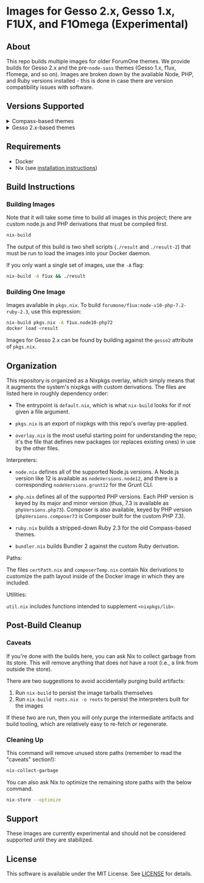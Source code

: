 # Images for Gesso 2.x, Gesso 1.x, F1UX, and F1Omega (Experimental)

## About

This repo builds multiple images for older ForumOne themes. We provide builds for Gesso 2.x and the pre-`node-sass` themes (Gesso 1.x, f1ux, f1omega, and so on). Images are broken down by the available Node, PHP, and Ruby versions installed - this is done in case there are version compatibility issues with software.

## Versions Supported

<details>

<summary>Compass-based themes</summary>

| Node Version | PHP Version | Ruby Version | Image                                   |
| ------------ | ----------- | ------------ | --------------------------------------- |
| v4           | 5.6         | 2.3          | forumone/f1ux:node-v4-php-5.6-ruby-2.3  |
| v4           | 7.0         | 2.3          | forumone/f1ux:node-v4-php-7.0-ruby-2.3  |
| v4           | 7.1         | 2.3          | forumone/f1ux:node-v4-php-7.1-ruby-2.3  |
| v4           | 7.2         | 2.3          | forumone/f1ux:node-v4-php-7.2-ruby-2.3  |
| v4           | 7.3         | 2.3          | forumone/f1ux:node-v4-php-7.3-ruby-2.3  |
| v4           | 7.4         | 2.3          | forumone/f1ux:node-v4-php-7.4-ruby-2.3  |
| v6           | 5.6         | 2.3          | forumone/f1ux:node-v6-php-5.6-ruby-2.3  |
| v6           | 7.0         | 2.3          | forumone/f1ux:node-v6-php-7.0-ruby-2.3  |
| v6           | 7.1         | 2.3          | forumone/f1ux:node-v6-php-7.1-ruby-2.3  |
| v6           | 7.2         | 2.3          | forumone/f1ux:node-v6-php-7.2-ruby-2.3  |
| v6           | 7.3         | 2.3          | forumone/f1ux:node-v6-php-7.3-ruby-2.3  |
| v6           | 7.4         | 2.3          | forumone/f1ux:node-v6-php-7.4-ruby-2.3  |
| v8           | 5.6         | 2.3          | forumone/f1ux:node-v8-php-5.6-ruby-2.3  |
| v8           | 7.0         | 2.3          | forumone/f1ux:node-v8-php-7.0-ruby-2.3  |
| v8           | 7.1         | 2.3          | forumone/f1ux:node-v8-php-7.1-ruby-2.3  |
| v8           | 7.2         | 2.3          | forumone/f1ux:node-v8-php-7.2-ruby-2.3  |
| v8           | 7.3         | 2.3          | forumone/f1ux:node-v8-php-7.3-ruby-2.3  |
| v8           | 7.4         | 2.3          | forumone/f1ux:node-v8-php-7.4-ruby-2.3  |
| v10          | 5.6         | 2.3          | forumone/f1ux:node-v10-php-5.6-ruby-2.3 |
| v10          | 7.0         | 2.3          | forumone/f1ux:node-v10-php-7.0-ruby-2.3 |
| v10          | 7.1         | 2.3          | forumone/f1ux:node-v10-php-7.1-ruby-2.3 |
| v10          | 7.2         | 2.3          | forumone/f1ux:node-v10-php-7.2-ruby-2.3 |
| v10          | 7.3         | 2.3          | forumone/f1ux:node-v10-php-7.3-ruby-2.3 |
| v10          | 7.4         | 2.3          | forumone/f1ux:node-v10-php-7.4-ruby-2.3 |
| v12          | 5.6         | 2.3          | forumone/f1ux:node-v12-php-5.6-ruby-2.3 |
| v12          | 7.0         | 2.3          | forumone/f1ux:node-v12-php-7.0-ruby-2.3 |
| v12          | 7.1         | 2.3          | forumone/f1ux:node-v12-php-7.1-ruby-2.3 |
| v12          | 7.2         | 2.3          | forumone/f1ux:node-v12-php-7.2-ruby-2.3 |
| v12          | 7.3         | 2.3          | forumone/f1ux:node-v12-php-7.3-ruby-2.3 |
| v12          | 7.4         | 2.3          | forumone/f1ux:node-v12-php-7.4-ruby-2.3 |

</details>

<details>

<summary>Gesso 2.x-based themes</summary>


| Node Version | PHP Version | Image                             |
| ------------ | ----------- | --------------------------------- |
| v4           | 5.6         | forumone/gesso:2-node-v4-php-5.6  |
| v4           | 7.0         | forumone/gesso:2-node-v4-php-7.0  |
| v4           | 7.1         | forumone/gesso:2-node-v4-php-7.1  |
| v4           | 7.2         | forumone/gesso:2-node-v4-php-7.2  |
| v4           | 7.3         | forumone/gesso:2-node-v4-php-7.3  |
| v4           | 7.4         | forumone/gesso:2-node-v4-php-7.4  |
| v6           | 5.6         | forumone/gesso:2-node-v6-php-5.6  |
| v6           | 7.0         | forumone/gesso:2-node-v6-php-7.0  |
| v6           | 7.1         | forumone/gesso:2-node-v6-php-7.1  |
| v6           | 7.2         | forumone/gesso:2-node-v6-php-7.2  |
| v6           | 7.3         | forumone/gesso:2-node-v6-php-7.3  |
| v6           | 7.4         | forumone/gesso:2-node-v6-php-7.4  |
| v8           | 5.6         | forumone/gesso:2-node-v8-php-5.6  |
| v8           | 7.0         | forumone/gesso:2-node-v8-php-7.0  |
| v8           | 7.1         | forumone/gesso:2-node-v8-php-7.1  |
| v8           | 7.2         | forumone/gesso:2-node-v8-php-7.2  |
| v8           | 7.3         | forumone/gesso:2-node-v8-php-7.3  |
| v8           | 7.4         | forumone/gesso:2-node-v8-php-7.4  |
| v10          | 5.6         | forumone/gesso:2-node-v10-php-5.6 |
| v10          | 7.0         | forumone/gesso:2-node-v10-php-7.0 |
| v10          | 7.1         | forumone/gesso:2-node-v10-php-7.1 |
| v10          | 7.2         | forumone/gesso:2-node-v10-php-7.2 |
| v10          | 7.3         | forumone/gesso:2-node-v10-php-7.3 |
| v10          | 7.4         | forumone/gesso:2-node-v10-php-7.4 |
| v12          | 5.6         | forumone/gesso:2-node-v12-php-5.6 |
| v12          | 7.0         | forumone/gesso:2-node-v12-php-7.0 |
| v12          | 7.1         | forumone/gesso:2-node-v12-php-7.1 |
| v12          | 7.2         | forumone/gesso:2-node-v12-php-7.2 |
| v12          | 7.3         | forumone/gesso:2-node-v12-php-7.3 |
| v12          | 7.4         | forumone/gesso:2-node-v12-php-7.4 |

</details>

## Requirements

- Docker
- Nix (see [installation instructions](https://nixos.org/nix/download.html))

## Build Instructions

### Building Images

Note that it will take some time to build all images in this project; there are custom node.js and PHP derivations that must be compiled first.

```sh
nix-build
```

The output of this build is two shell scripts (`./result` and `./result-2`) that must be run to load the images into your Docker daemon.

If you only want a single set of images, use the `-A` flag:

```sh
nix-build -A f1ux && ./result
```

### Building One Image

Images available in `pkgs.nix`. To build `forumone/f1ux:node-v10-php-7.2-ruby-2.3`, use this expression:

```sh
nix-build pkgs.nix -A f1ux.node10-php72
docker load <result
```

Images for Gesso 2.x can be found by building against the `gesso2` attribute of `pkgs.nix`.

## Organization

This repository is organized as a Nixpkgs overlay, which simply means that it augments the system's nixpkgs with custom derivations. The files are listed here in roughly dependency order:

- The entrypoint is `default.nix`, which is what `nix-build` looks for if not given a file argument.

- `pkgs.nix` is an export of nixpkgs with this repo's overlay pre-applied.

- `overlay.nix` is the most useful starting point for understanding the repo; it's the file that defines new packages (or replaces existing ones) in use by the other files.

Interpreters:

- `node.nix` defines all of the supported Node.js versions. A Node.js version like 12 is available as `nodeVersions.node12`, and there is a corresponding `nodeVersions.grunt12` for the Grunt CLI.

- `php.nix` defines all of the supported PHP versions. Each PHP version is keyed by its major and minor version (thus, 7.3 is available as `phpVersions.php73`). Composer is also available, keyed by PHP version (`phpVersions.composer73` is Composer built for the custom PHP 7.3).

- `ruby.nix` builds a stripped-down Ruby 2.3 for the old Compass-based themes.

- `bundler.nix` builds Bundler 2 against the custom Ruby derivation.

Paths:

The files `certPath.nix` and `composerTemp.nix` contain Nix derivations to customize the path layout inside of the Docker image in which they are included.

Utilities:

`util.nix` includes functions intended to supplement `<nixpkgs/lib>`.

## Post-Build Cleanup

### Caveats

If you're done with the builds here, you can ask Nix to collect garbage from its store. This will remove anything that does not have a root (i.e., a link from outside the store).

There are two suggestions to avoid accidentally purging build artifacts:

1. Run `nix-build` to persist the image tarballs themselves
2. Run `nix-build roots.nix -o roots` to persist the interpreters built for the images

If these two are run, then you will only purge the intermediate artifacts and build tooling, which are relatively easy to re-fetch or regenerate.

### Cleaning Up

This command will remove unused store paths (remember to read the "caveats" section!):

```sh
nix-collect-garbage
```

You can also ask Nix to optimize the remaining store paths with the below command.

```sh
nix-store --optimize
```

## Support

These images are currently experimental and should not be considered supported until they are stabilized.

## License

This software is available under the MIT License. See [LICENSE](LICENSE) for details.
